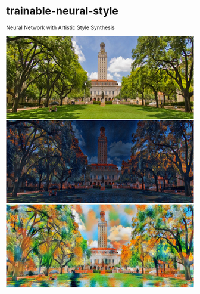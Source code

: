 # trainable-neural-style
Neural Network with Artistic Style Synthesis



<div align="center">
 <img src="https://github.com/zerolocker/trainable-neural-style/blob/master/ut_trees.png" height="223px">
 <img src="https://github.com/zerolocker/trainable-neural-style/blob/master/ut_trees_nicestyle.jpg" height="223px">
 <img src="https://github.com/zerolocker/trainable-neural-style/blob/master/ut_trees_nicestyle2.jpg" height="223px">
</div>
